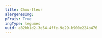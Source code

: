 ```yaml
---
title: Chou-fleur
alergenesIng:
pFrais: True
ingType: legumes
uuid: a32bb1d2-3e54-4ffe-9e29-b900e224b476
---
```

